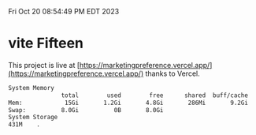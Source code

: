 Fri Oct 20 08:54:49 PM EDT 2023

# vite Fifteen


This project is live at [https://marketingpreference.vercel.app/](https://marketingpreference.vercel.app/) thanks to Vercel.

```bash
System Memory
               total        used        free      shared  buff/cache   available
Mem:            15Gi       1.2Gi       4.8Gi       286Mi       9.2Gi        13Gi
Swap:          8.0Gi          0B       8.0Gi
System Storage
431M	.
